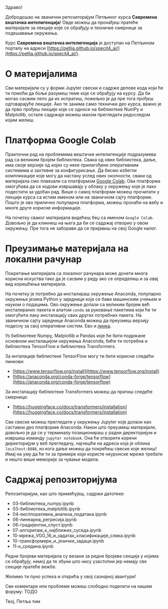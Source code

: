 Здраво! 


Добродошао на званични репозиторијум Петљиног курса **Савремена вештачка интелигенција**!
Овде можеш да пронађеш пратеће материјале за лекције које се обрађују и техничке смернице за подешавање окружења. 

Курс **Савремена вештачка интелигенција** је доступан на Петљином порталу на адреси [https://petlja.github.io/specit4_ai/](https://petlja.github.io/specit4_ai/). 


О материјалима
=================
Сви материјали су у форми Jupyter свески и садрже делове кода који ће ти помоћи да боље разумеш теме које се 
обрађују на курсу. Да би могао сасвим лепо да их испратиш, пожељно је да пре тога прођеш одговарајуће лекције. 
Ако те занима само технички део курса, важно је да прво прођеш лекције које се односе на библиотеке NumPy и Matplotlib, остале садржаје можеш махом прегледати редоследом којим желиш. 



Платформа Google Colab 
========================

Практични рад на проблемима вештачке интелигенције подразумева рад са великим бројем библиотека. Свака од ових библиотека, даље, има своје верзије од којих су неке прилагођене оперативним системима и захтевне за конфигурисање. Да бисмо избегли компликације које могу да настану услед ових околности, сваки од материјала смо повезали са платформом [Google Colab](https://research.google.com/colaboratory/). Ова платформа омогућава да се кодови извршавају у облаку у окружењу које је лако подестити за удобан рад. Више о самој платформи можеш прочитати у лекцији курса са истим именом или на званичном сајту платформе. Пошто је ово прилично популарна платформа, можеш пронаћи на вебу и многе друге корисне информације. 

На почетку сваког материјала видећеш беџ са именом `Google Colab`. Довољно је да кликнеш на њега да би се садржај отворио у овом окружењу. Пре тога не заборави да се пријавиш на свој Google налог. 


Преузимање материјала на локални рачунар 
===========================================

Покретање материјала са локалног рачунара може донети многа корисна искуства тако да је сасвим у реду ако се определиш и за овај вид коришћења материјала. 

На почетку је потребно да инсталираш окружење Anaconda, популарно окружење језика Python у заједници која се бави машинским учењем и науком о подацима. Ово окружење долази са великим бројем већ инсталираних пакета и алатом `conda` за руковање пакетима који ће ти омогућити лаку инсталацију свих других потребних пакета. На званичном сајту заједнице Anaconda можеш да преузмеш верзију подесну за свој оперативни систем. Ево и [линка](https://www.anaconda.com/download). 

Уз библиотеке Numpy, Matplotlib и Pandas које ће бити подржане основном инсталацијом окружења Anaconda, биће ти потребна и библиотека TensorFlow и библиотека Transformers. 

За инталације библиотеке TensorFlow могу ти бити корисни следећи линкови:
- [https://www.tensorflow.org/install](https://www.tensorflow.org/install)
- [https://anaconda.org/conda-forge/tensorflow](https://anaconda.org/conda-forge/tensorflow)

За инсталацију библиотеке Transformers можеш да пратиш следеће смернице:
- [https://huggingface.co/docs/transformers/installation](https://huggingface.co/docs/transformers/installation)


Све свеске можеш прегледати у окружењу Jupyter које долази као саставни део платформе Anaconda. Након што преузмеш материјале, довољно је да се у терминалу позиционираш у радни директоријум и извршиш команду `jupyter notebook`. Она ће отворити корени директоријум у веб прегледачу, најчешће на адреси која је облика `localhost:8888`, из кога даље можеш да покрећеш свеске које желиш! Имај на уму да ће ти за примере који користе неуронске мреже требати и нешто више меморије за чување модела.

Садржај репозиторијума
===============

Репозиторијум, као што примећујеш, садржи датотеке:
- 03-библиотекa_numpy.ipynb
- 03-библиотека_matplotlib.ipynb
- 04-експлоративна_анализа_података.ipynb
- 06-линеарна_регресија.ipynb
- 06-градијентни_спуст.ipynb
- 07-aлгоритам_к_најближих_суседа.ipynb
- 10-мрежа_VGG_16_и_задатак_класификације_слика.ipynb
- 10-трансформери_и_језички_задаци.ipynb
- 11-к_средина.ipynb

Редни бројеви материјала су везани за редне бројеве секција у којима се обрађују, немој да те збуни што нису узастопни јер немају све секције пратеће вежбе. 


Желимо ти пуно успеха и открића у овој сазнајној авантури!

Све коментаре или проблеме можеш слободно поделити на нашем форуму: ТОДО


Твој,
Петља тим